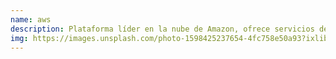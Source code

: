 ```yaml
---
name: aws
description: Plataforma líder en la nube de Amazon, ofrece servicios de computación, almacenamiento y más para escalar aplicaciones fácilmente.
img: https://images.unsplash.com/photo-1598425237654-4fc758e50a93?ixlib=rb-1.2.1&ixid=eyJhcHBfaWQiOjEyMDd9&auto=format&fit=crop&w=675&q=80
---
```

